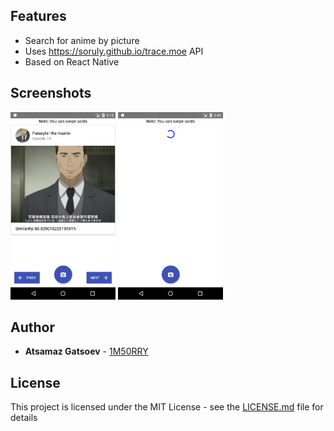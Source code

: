 ## Features
- Search for anime by picture
- Uses https://soruly.github.io/trace.moe API
- Based on React Native

## Screenshots
<img src="media/Screenshot_1561212815.png" height="300" width="168"> 
<img src="media/Screenshot_1561214592.png" height="300" width="168">

## Author

* **Atsamaz Gatsoev** - [1M50RRY](https://github.com/1M50RRY)

## License

This project is licensed under the MIT License - see the [LICENSE.md](LICENSE.md) file for details

